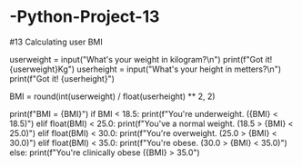 # -Python-Project-13
#13 Calculating user BMI

userweight = input("What\'s your weight in kilogram?\n")
print(f"Got it! {userweight}Kg")
userheight = input("What\'s your height in metters?\n")
print(f"Got it! {userheight}")

BMI = round(int(userweight) / float(userheight) ** 2, 2)

print(f"BMI = {BMI}")
if BMI < 18.5:
    print(f"You\'re underweight. ({BMI} < 18.5)")
elif float(BMI) < 25.0:
    print(f"You\'ve a normal weight. (18.5 > {BMI} < 25.0)")
elif float(BMI) < 30.0:
    print(f"You\'re overweight. (25.0 > {BMI} < 30.0)")
elif float(BMI) < 35.0:
    print(f"You\'re obese. (30.0 > {BMI} < 35.0)")
else:
    print(f"You\'re clinically obese ({BMI} > 35.0")
